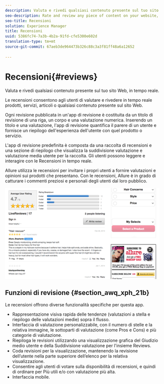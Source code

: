 ```yaml
---
description: Valuta e rivedi qualsiasi contenuto presente sul tuo sito Web, in tempo reale.
seo-description: Rate and review any piece of content on your website, in real-time.
seo-title: Recensioni
solution: Experience Manager
title: Recensioni
uuid: 5386fc74-7a3b-4b2a-91fd-cfe5300e602d
translation-type: tm+mt
source-git-commit: 67aeb3de964473b326c88c3a3f81ff48a6a12652

---
```



# Recensioni{#reviews}

Valuta e rivedi qualsiasi contenuto presente sul tuo sito Web, in tempo reale.

Le recensioni consentono agli utenti di valutare e rivedere in tempo reale prodotti, servizi, articoli o qualsiasi contenuto presente sul sito Web.

Ogni revisione pubblicata in un'app di revisione è costituita da un titolo di revisione di una riga, un corpo e una valutazione numerica. Inserendo un titolo e una valutazione, l'app di revisione quantifica il parere di un utente e fornisce un riepilogo dell'esperienza dell'utente con quel prodotto o servizio.

L'app di revisione predefinita è composta da una raccolta di recensioni e una sezione di riepilogo che visualizza la suddivisione valutazione e valutazione media utente per la raccolta. Gli utenti possono leggere e interagire con le Recensioni in tempo reale.

Allure utilizza le recensioni per invitare i propri utenti a fornire valutazioni e opinioni sui prodotti che presentano. Con le recensioni, Allure è in grado di catturare i commenti preziosi e personali degli utenti dal loro pubblico.

![](assets/ReviewsAllure.png)

## Funzioni di revisione {#section_awq_xph_21b}

Le recensioni offrono diverse funzionalità specifiche per questa app.

* Rappresentazione visiva rapida delle tendenze (valutazioni a stella e riepilogo delle valutazioni medie) sopra il flusso.
* Interfaccia di valutazione personalizzabile, con il numero di stelle e la relativa immagine, le sottoparti di valutazione (come Pros e Cons) e più categorie di valutazione.
* Riepiloga le revisioni utilizzando una visualizzazione grafica del Giudizio medio utente e della Suddivisione valutazione per l'insieme Reviews.
* Coda revisioni per la visualizzazione, mantenendo la revisione dell’utente nella parte superiore dell’elenco per la relativa visualizzazione.
* Consentire agli utenti di votare sulla disponibilità di recensioni, e quindi di ordinare per Più utili e/o con valutazione più alta.
* Interfaccia mobile.

